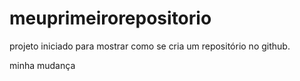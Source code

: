 # meuprimeirorepositorio               

projeto iniciado para mostrar como se cria um repositório no github.

minha mudança 
